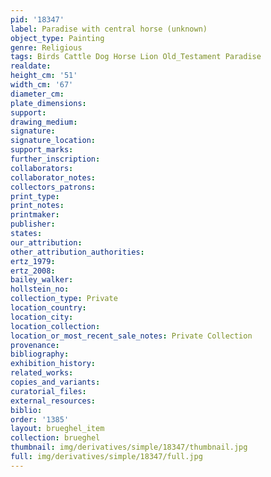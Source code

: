 ```yaml
---
pid: '18347'
label: Paradise with central horse (unknown)
object_type: Painting
genre: Religious
tags: Birds Cattle Dog Horse Lion Old_Testament Paradise
realdate: 
height_cm: '51'
width_cm: '67'
diameter_cm: 
plate_dimensions: 
support: 
drawing_medium: 
signature: 
signature_location: 
support_marks: 
further_inscription: 
collaborators: 
collaborator_notes: 
collectors_patrons: 
print_type: 
print_notes: 
printmaker: 
publisher: 
states: 
our_attribution: 
other_attribution_authorities: 
ertz_1979: 
ertz_2008: 
bailey_walker: 
hollstein_no: 
collection_type: Private
location_country: 
location_city: 
location_collection: 
location_or_most_recent_sale_notes: Private Collection
provenance: 
bibliography: 
exhibition_history: 
related_works: 
copies_and_variants: 
curatorial_files: 
external_resources: 
biblio: 
order: '1385'
layout: brueghel_item
collection: brueghel
thumbnail: img/derivatives/simple/18347/thumbnail.jpg
full: img/derivatives/simple/18347/full.jpg
---
```

